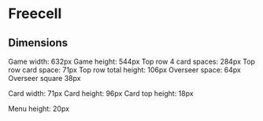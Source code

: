 # Freecell

## Dimensions

Game width: 632px
Game height: 544px
Top row 4 card spaces: 284px
Top row card space: 71px
Top row total height: 106px
Overseer space: 64px
Overseer square 38px

Card width: 71px
Card height: 96px
Card top height: 18px

Menu height: 20px